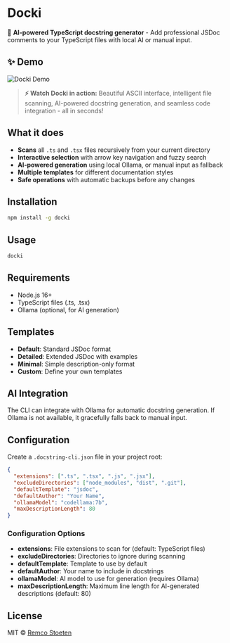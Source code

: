 # Docki

🚀 **AI-powered TypeScript docstring generator** - Add professional JSDoc comments to your TypeScript files with local AI or manual input.

## ✨ Demo

![Docki Demo](./assets/docki-demo.gif)

> **⚡ Watch Docki in action:** Beautiful ASCII interface, intelligent file scanning, AI-powered docstring generation, and seamless code integration - all in seconds!

## What it does

- **Scans** all `.ts` and `.tsx` files recursively from your current directory
- **Interactive selection** with arrow key navigation and fuzzy search
- **AI-powered generation** using local Ollama, or manual input as fallback
- **Multiple templates** for different documentation styles
- **Safe operations** with automatic backups before any changes

## Installation

```bash
npm install -g docki
```

## Usage

```bash
docki
```

## Requirements

- Node.js 16+
- TypeScript files (.ts, .tsx)
- Ollama (optional, for AI generation)

## Templates

- **Default**: Standard JSDoc format
- **Detailed**: Extended JSDoc with examples
- **Minimal**: Simple description-only format
- **Custom**: Define your own templates

## AI Integration

The CLI can integrate with Ollama for automatic docstring generation. If Ollama is not available, it gracefully falls back to manual input.

## Configuration

Create a `.docstring-cli.json` file in your project root:

```json
{
  "extensions": [".ts", ".tsx", ".js", ".jsx"],
  "excludeDirectories": ["node_modules", "dist", ".git"],
  "defaultTemplate": "jsdoc",
  "defaultAuthor": "Your Name",
  "ollamaModel": "codellama:7b",
  "maxDescriptionLength": 80
}
```

### Configuration Options

- **extensions**: File extensions to scan for (default: TypeScript files)
- **excludeDirectories**: Directories to ignore during scanning
- **defaultTemplate**: Template to use by default
- **defaultAuthor**: Your name to include in docstrings
- **ollamaModel**: AI model to use for generation (requires Ollama)
- **maxDescriptionLength**: Maximum line length for AI-generated descriptions (default: 80)

## License

MIT © [Remco Stoeten](https://github.com/remcostoeten)

